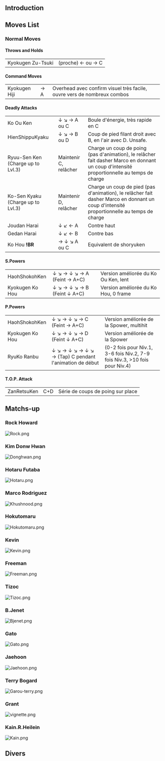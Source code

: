 ## Introduction

## Moves List

### Normal Moves

#### Throws and Holds

|                   |                   |
|-------------------|-------------------|
| Kyokugen Zu-Tsuki | (proche) ← ou → C |

#### Command Moves

|               |     |                                                                         |
|---------------|-----|-------------------------------------------------------------------------|
| Kyokugen Hiji | → A | Overhead avec confirm visuel très facile, ouvre vers de nombreux combos |

#### Deadly Attacks

|                                   |                       |                                                                                                                                            |
|-----------------------------------|-----------------------|--------------------------------------------------------------------------------------------------------------------------------------------|
| Ko Ou Ken                         | ↓ ↘ → A ou C          | Boule d'énergie, très rapide en C                                                                                                          |
| HienShippuKyaku                   | ↓ ↘ → B ou D          | Coup de pied filant droit avec B, en l'air avec D. Unsafe.                                                                                 |
| Ryuu-Sen Ken (Charge up to Lvl.3) | Maintenir C, relâcher | Charge un coup de poing (pas d'animation), le relâcher fait dasher Marco en donnant un coup d'intensité proportionnelle au temps de charge |
| Ko-Sen Kyaku (Charge up to Lvl.3) | Maintenir D, relâcher | Charge un coup de pied (pas d'animation), le relâcher fait dasher Marco en donnant un coup d'intensité proportionnelle au temps de charge  |
| Joudan Harai                      | ↓ ↙ ← A               | Contre haut                                                                                                                                |
| Gedan Harai                       | ↓ ↙ ← B               | Contre bas                                                                                                                                 |
| Ko Hou **!BR**                    | → ↓ ↘ A ou C          | Equivalent de shoryuken                                                                                                                    |

#### S.Powers

|                 |                             |                                      |
|-----------------|-----------------------------|--------------------------------------|
| HaohShokohKen   | ↓ ↘ → ↓ ↘ → A (Feint → A+C) | Version améliorée du Ko Ou Ken, lent |
| Kyokugen Ko Hou | ↓ ↘ → ↓ ↘ → B (Feint ↓ A+C) | Version améliorée du Ko Hou, 0 frame |

#### P.Powers

|                 |                                                        |                                                                             |
|-----------------|--------------------------------------------------------|-----------------------------------------------------------------------------|
| HaohShokohKen   | ↓ ↘ → ↓ ↘ → C (Feint → A+C)                            | Version améliorée de la Spower, multihit                                    |
| Kyokugen Ko Hou | ↓ ↘ → ↓ ↘ → D (Feint ↓ A+C)                            | Version améliorée de la Spower                                              |
| RyuKo Ranbu     | ↓ ↘ → ↓ ↘ → ↓ ↘ → (Tap) C pendant l'animation de début | (0-2 fois pour Niv.1, 3-6 fois Niv.2, 7-9 fois Niv.3, \>10 fois pour Niv.4) |

#### T.O.P. Attack

|             |     |                                   |
|-------------|-----|-----------------------------------|
| ZanRetsuKen | C+D | Série de coups de poing sur place |

## Matchs-up

### Rock Howard

![](Rock.png‎ "Rock.png‎")

### Kim Donw Hwan

![](Donghwan.png‎ "Donghwan.png‎")

### Hotaru Futaba

![](Hotaru.png‎ "Hotaru.png‎")

### Marco Rodriguez

![](Khushnood.png‎ "Khushnood.png‎")

### Hokutomaru

![](Hokutomaru.png "Hokutomaru.png")

### Kevin

![](Kevin.png‎ "Kevin.png‎")

### Freeman

![](Freeman.png‎ "Freeman.png‎")

### Tizoc

![](Tizoc.png‎ "Tizoc.png‎")

### B.Jenet

![](Bjenet.png‎ "Bjenet.png‎")

### Gato

![](Gato.png‎ "Gato.png‎")

### Jaehoon

![](Jaehoon.png‎ "Jaehoon.png‎")

### Terry Bogard

![](Garou-terry.png‎ "Garou-terry.png‎")

### Grant

![](vignette.png "vignette.png")

### Kain.R.Heilein

![](Kain.png‎ "Kain.png‎")

## Divers
